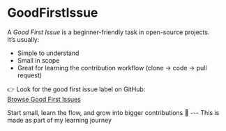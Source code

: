 # GoodFirstIssue

A *Good First Issue* is a beginner-friendly task in open-source projects.  
It’s usually:
- Simple to understand
- Small in scope
- Great for learning the contribution workflow (clone → code → pull request)

👉 Look for the good first issue label on GitHub:  
[Browse Good First Issues](https://github.com/search?q=label%3A%22good+first+issue%22+is%3Aopen&type=issues)

Start small, learn the flow, and grow into bigger contributions 🚀
--- This is made as part of my learning journey
